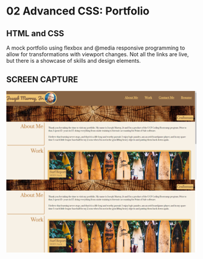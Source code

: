 # 02 Advanced CSS: Portfolio

## HTML and CSS

A mock portfolio using flexbox and @media responsive programming to allow for transformations with viewport changes. Not all the links are live, but there is a showcase of skills and design elements.

## SCREEN CAPTURE

![alt text](./Assets/css/images/portfolio-cap.png)